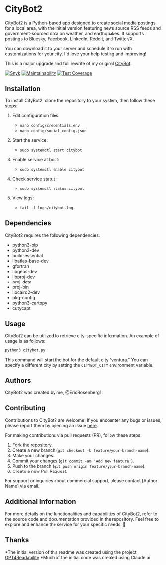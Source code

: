 # CityBot2

CityBot2 is a Python-based app designed to create social media postings for a local area, with the initial version featuring news source RSS feeds and government-sourced data on weather, and earthquakes. It supports postings to Bluesky, Facebook, LinkedIn, Reddit, and Twitter/X.

You can download it to your server and schedule it to run with customizations for your city. I'd love your help testing and improving!

This is a major upgrade and full rewrite of my original [CityBot](https://github.com/ericrosenberg1/CityBot).

[![Snyk](https://snyk.io/test/github/ericrosenberg1/CityBot2/badge.svg)](https://snyk.io/test/github/ericrosenberg1/CityBot2)
[![Maintainability](https://api.codeclimate.com/v1/badges/4857f450946330748975/maintainability)](https://codeclimate.com/github/ericrosenberg1/CityBot2/maintainability)
[![Test Coverage](https://api.codeclimate.com/v1/badges/4857f450946330748975/test_coverage)](https://codeclimate.com/github/ericrosenberg1/CityBot2/test_coverage)

## Installation

To install CityBot2, clone the repository to your system, then follow these steps:

1. Edit configuration files:
   - `nano config/credentials.env`
   - `nano config/social_config.json`

2. Start the service:
   - `sudo systemctl start citybot`

3. Enable service at boot:
   - `sudo systemctl enable citybot`

4. Check service status:
   - `sudo systemctl status citybot`

5. View logs:
   - `tail -f logs/citybot.log`

## Dependencies

CityBot2 requires the following dependencies:
- python3-pip
- python3-dev
- build-essential
- libatlas-base-dev
- gfortran
- libgeos-dev
- libproj-dev
- proj-data
- proj-bin
- libcairo2-dev
- pkg-config
- python3-cartopy
- cutycapt

## Usage

CityBot2 can be utilized to retrieve city-specific information. An example of usage is as follows:

```bash
python3 citybot.py
```

This command will start the bot for the default city "ventura." You can specify a different city by setting the `CITYBOT_CITY` environment variable.

## Authors

CityBot2 was created by me, @EricRosenberg1.

## Contributing

Contributions to CityBot2 are welcome! If you encounter any bugs or issues, please report them by opening an issue [here](https://github.com/ericrosenberg1/CityBot2/issues).

For making contributions via pull requests (PR), follow these steps:
1. Fork the repository.
2. Create a new branch (`git checkout -b feature/your-branch-name`).
3. Make your changes.
4. Commit your changes (`git commit -am 'Add new feature'`).
5. Push to the branch (`git push origin feature/your-branch-name`).
6. Create a new Pull Request.

For support or inquiries about commercial support, please contact [Author Name] via email.

## Additional Information

For more details on the functionalities and capabilities of CityBot2, refer to the source code and documentation provided in the repository. Feel free to explore and enhance the service for your specific needs. 🌟

## Thanks

*The initial version of this readme was created using the  project [GPT4Readability](https://github.com/loevlie/GPT4Readability)
*Much of the initial code was created using Claude.ai
